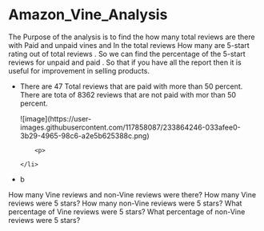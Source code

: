 # Amazon_Vine_Analysis

The Purpose of the analysis is to find the how many total reviews are there with Paid and unpaid vines and In the total reviews How many are 5-start rating out of total reviews . So we can find the percentage of the 5-start reviews for unpaid and paid . So that if you have all the report then  it is useful for  improvement in selling products.


<ul> 
  <li> There are   47 Total reviews that are paid with more than 50 percent.  There are  tota of  8362 reviews that are not paid with mor than 50 percent.
    <p> 
   ![image](https://user-images.githubusercontent.com/117858087/233864246-033afee0-3b29-4965-98c6-a2e5b625388c.png) 
  
        <p> 
          
    </li>

  <li> b </li>
</ul>

How many Vine reviews and non-Vine reviews were there?
How many Vine reviews were 5 stars? How many non-Vine reviews were 5 stars?
What percentage of Vine reviews were 5 stars? What percentage of non-Vine reviews were 5 stars?
